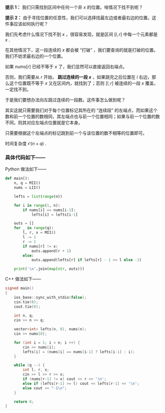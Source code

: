 **提示 1：** 我们只需找到区间中任何一个非 $x$ 的位置。啥情况下找不到呢？

**提示 2：** 由于寻找位置的任意性，我们可以选择找最左边或者最右边的位置。这件事应该如何执行呢？

我们先考虑什么情况下找不到 $x$ ，很容易发现，就是区间 $[l,r]$ 中每一个元素都是 $x$ .

在其他情况下，这一段连续的 $x$ 都会被 “打破” ，我们要查询的就是打破的位置。我们不妨求最右边的一个位置。

如果 $nums[r]$ 已经不等于 $x$ 了，我们显然可以直接返回右端点。

否则，我们需要从 $r$ 开始， **跳过连续的一段 $x$** ，如果跳完之后位置在 $l$ 右边，那么这个位置既不等于 $x$ 又在区间内，就找到了；否则 $[l,r]$ 被连续的一段 $x$ 覆盖，一定找不到。

于是我们要想办法向左跳过连续的一段数。这件事怎么做到呢？

其实这就只需要我们对于每个位置标记其所在的 “连续段” 的左端点，而如果这个数和前一个位置的数相同，其左端点也与前一个位置相同；如果与前一个位置的数不同，则其对应左端点位置就是它本身。

只需要根据这个左端点的标记跳到前一个与该位置的数不相等的位置即可。

时间复杂度 $\mathcal{O}(n+q)$ .

### 具体代码如下——

Python 做法如下——

```Python []
def main():
    n, q = MII()
    nums = LII()

    lefts = list(range(n))

    for i in range(1, n):
        if nums[i] == nums[i-1]:
            lefts[i] = lefts[i-1]

    outs = []
    for _ in range(q):
        l, r, x = MII()
        l -= 1
        r -= 1
        if nums[r] != x:
            outs.append(r + 1)
        else:
            outs.append(lefts[r] if lefts[r] - 1 >= l else -1)

    print('\n'.join(map(str, outs)))
```

C++ 做法如下——

```cpp []
signed main()
{
    ios_base::sync_with_stdio(false);
    cin.tie(0);
    cout.tie(0);
    
    int n, q;
    cin >> n >> q;

    vector<int> lefts(n, 0), nums(n);
    cin >> nums[0];

    for (int i = 1; i < n; i ++) {
        cin >> nums[i];
        lefts[i] = (nums[i] == nums[i-1] ? lefts[i-1] : i);
    }

    while (q --) {
        int l, r, x;
        cin >> l >> r >> x;
        if (nums[r-1] != x) cout << r << '\n';
        else if (lefts[r-1] >= l) cout << lefts[r-1] << '\n';
        else cout << "-1\n";
    }

    return 0;
}
```
